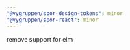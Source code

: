 ```yaml
---
"@vygruppen/spor-design-tokens": minor
"@vygruppen/spor-react": minor
---
```


remove support for elm
